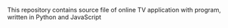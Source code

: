 This repository contains source file of online TV application with program, written in Python and JavaScript